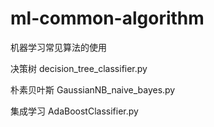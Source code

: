 # ml-common-algorithm
机器学习常见算法的使用

决策树
decision_tree_classifier.py

朴素贝叶斯
GaussianNB_naive_bayes.py

集成学习
AdaBoostClassifier.py